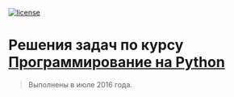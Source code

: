 [![license](https://img.shields.io/github/license/mashape/apistatus.svg?style=flat-square)](http://opensource.org/licenses/MIT)

# Решения задач по курсу [Программирование на Python](https://stepik.org/course/67)

> Выполнены в июле 2016 года.